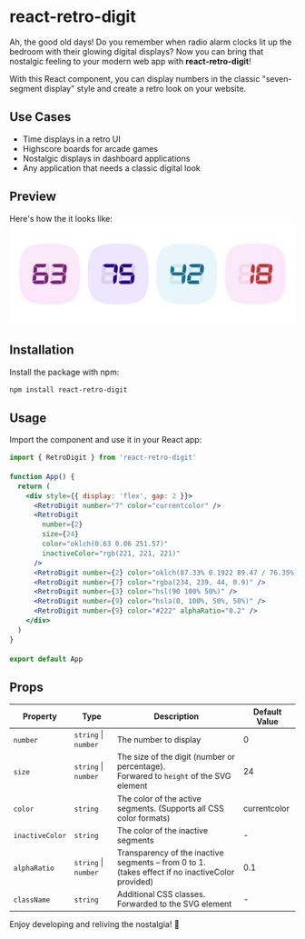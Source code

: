 # react-retro-digit

Ah, the good old days! Do you remember when radio alarm clocks lit up the bedroom with their glowing digital displays? Now you can bring that nostalgic feeling to your modern web app with **react-retro-digit**!

With this React component, you can display numbers in the classic "seven-segment display" style and create a retro look on your website.

## Use Cases

- Time displays in a retro UI
- Highscore boards for arcade games
- Nostalgic displays in dashboard applications
- Any application that needs a classic digital look

## Preview

Here's how the it looks like:<br>
![preview](https://github.com/ms007/react-retro-digit/blob/main/doc/preview.png?raw=true)

## Installation

Install the package with npm:

```sh
npm install react-retro-digit
```

## Usage

Import the component and use it in your React app:

```jsx
import { RetroDigit } from 'react-retro-digit'

function App() {
  return (
    <div style={{ display: 'flex', gap: 2 }}>
      <RetroDigit number="7" color="currentcolor" />
      <RetroDigit
        number={2}
        size={24}
        color="oklch(0.63 0.06 251.57)"
        inactiveColor="rgb(221, 221, 221)"
      />
      <RetroDigit number={2} color="oklch(87.33% 0.1922 89.47 / 76.35%)" />
      <RetroDigit number={7} color="rgba(234, 239, 44, 0.9)" />
      <RetroDigit number={3} color="hsl(90 100% 50%)" />
      <RetroDigit number={9} color="hsla(0, 100%, 50%, 50%)" />
      <RetroDigit number={9} color="#222" alphaRatio="0.2" />
    </div>
  )
}

export default App
```

## Props

| Property        | Type                 | Description                                                                                         | Default Value |
| --------------- | -------------------- | --------------------------------------------------------------------------------------------------- | ------------- |
| `number`        | `string` \| `number` | The number to display                                                                               | 0             |
| `size`          | `string` \| `number` | The size of the digit (number or percentage).<br> Forwared to `height` of the SVG element           | 24            |
| `color`         | `string`             | The color of the active segments. (Supports all CSS color formats)                                  | currentcolor  |
| `inactiveColor` | `string`             | The color of the inactive segments                                                                  | -             |
| `alphaRatio`    | `string` \| `number` | Transparency of the inactive segments – from 0 to 1.<br>(takes effect if no inactiveColor provided) | 0.1           |
| `className`     | `string`             | Additional CSS classes. Forwarded to the SVG element                                                | -             |

Enjoy developing and reliving the nostalgia! 🚀
